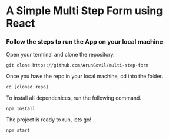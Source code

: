 # A Simple Multi Step Form using React

### Follow the steps to run the App on your local machine

Open your terminal and clone the repository.

`git clone https://github.com/ArunGovil/multi-step-form`

Once you have the repo in your local machine, cd into the folder.

`cd [cloned repo]`

To install all dependenices, run the following command.

`npm install`

The project is ready to run, lets go!

`npm start`
